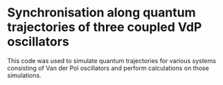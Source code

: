 # Synchronisation along quantum trajectories of three coupled VdP oscillators
This code was used to simulate quantum trajectories for various systems consisting of Van der Pol oscillators and perform calculations on those simulations.



